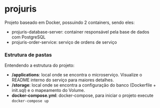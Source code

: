 # projuris
Projeto baseado em Docker, possuindo 2 containers, sendo eles:
* projuris-database-server: container responsável pela base de dados com PostgreSQL
* projuris-order-service: serviço de ordens de serviço

### Estrutura de pastas
Entendendo a estrutura do projeto:

* **/applications**: local onde se encontra o microserviço. Visualize o README interno do serviço para maiores detalhes.
* **/storage**: local onde se encontra a configuração do banco (Dockerfile + init.sql) e o mapeamento do Volume.
* **docker-compose.yml**: docker-compose, para iniciar o projeto execute `docker-compose up`
